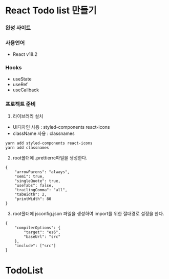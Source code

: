 # React Todo list 만들기

### 완성 사이트

### 사용언어
+ React v18.2

### Hooks
+ useState
+ useRef
+ useCallback

### 프로젝트 준비
1. 라이브러리 설치

+ UI디자인 사용 : styled-components react-icons
+ className 사용 : classnames
```
yarn add styled-components react-icons
yarn add classnames
```

2. root폴더에 .prettierrc파일을 생성한다.
```
{
    "arrowParens": "always",
    "semi": true,
    "singleQuote": true,
    "useTabs": false,
    "trailingComma": "all",
    "tabWidth": 2,
    "printWidth": 80
}
```

3. root폴더에 jsconfig.json 파일을 생성하여 import를 위한 절대경로 설정을 한다.
```
{
    "compilerOptions": {
        "target": "es6",
        "baseUrl": "src"
    },
    "include": ["src"]
}
```
# TodoList
